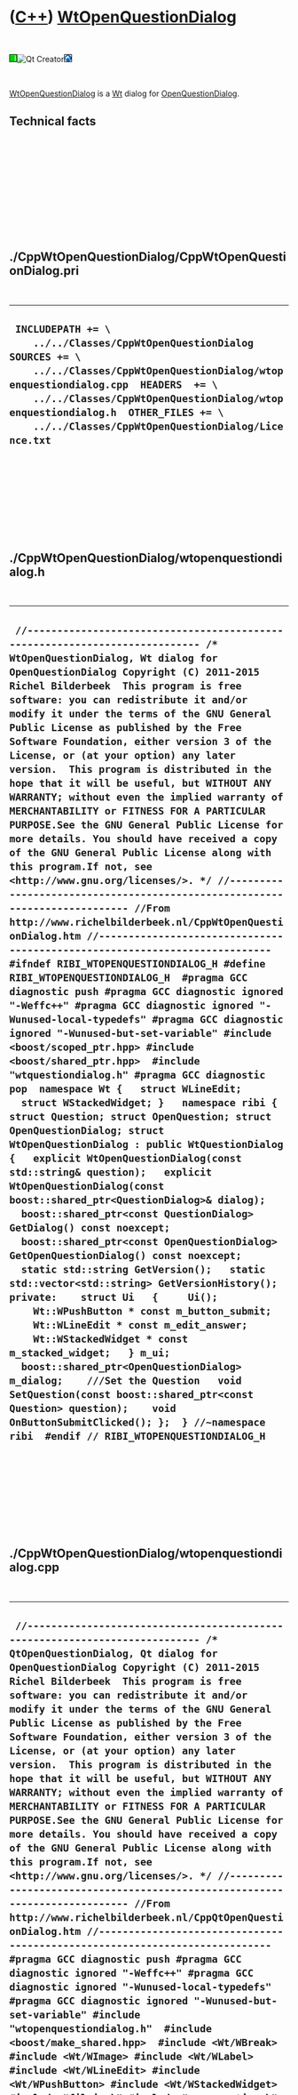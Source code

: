 
 

 

 

 

 

([C++](Cpp.md)) [WtOpenQuestionDialog](CppWtOpenQuestionDialog.md)
====================================================================

 

![Wt](PicWt.png)![Qt
Creator](PicQtCreator.png)![Lubuntu](PicLubuntu.png)

 

[WtOpenQuestionDialog](CppWtOpenQuestionDialog.md) is a [Wt](CppWt.md)
dialog for [OpenQuestionDialog](CppOpenQuestionDialog.md).

Technical facts
---------------

 

 

 

 

 

 

./CppWtOpenQuestionDialog/CppWtOpenQuestionDialog.pri
-----------------------------------------------------

 

  --------------------------------------------------------------------------------------------------------------------------------------------------------------------------------------------------------------------------------------------------------------------------------------------------------
  ` INCLUDEPATH += \     ../../Classes/CppWtOpenQuestionDialog  SOURCES += \     ../../Classes/CppWtOpenQuestionDialog/wtopenquestiondialog.cpp  HEADERS  += \     ../../Classes/CppWtOpenQuestionDialog/wtopenquestiondialog.h  OTHER_FILES += \     ../../Classes/CppWtOpenQuestionDialog/Licence.txt`
  --------------------------------------------------------------------------------------------------------------------------------------------------------------------------------------------------------------------------------------------------------------------------------------------------------

 

 

 

 

 

./CppWtOpenQuestionDialog/wtopenquestiondialog.h
------------------------------------------------

 

  --------------------------------------------------------------------------------------------------------------------------------------------------------------------------------------------------------------------------------------------------------------------------------------------------------------------------------------------------------------------------------------------------------------------------------------------------------------------------------------------------------------------------------------------------------------------------------------------------------------------------------------------------------------------------------------------------------------------------------------------------------------------------------------------------------------------------------------------------------------------------------------------------------------------------------------------------------------------------------------------------------------------------------------------------------------------------------------------------------------------------------------------------------------------------------------------------------------------------------------------------------------------------------------------------------------------------------------------------------------------------------------------------------------------------------------------------------------------------------------------------------------------------------------------------------------------------------------------------------------------------------------------------------------------------------------------------------------------------------------------------------------------------------------------------------------------------------------------------------------------------------------------------------------------------------------------------------------------------------------------------------------------------------------------------------------------------------------------------------------------------------------------------------------------------------------------------------------------------------------------------------------------------------------------------------------------------------------------------------------------------------------------------------------------------------------------------------------------------------------------------------------
  ` //--------------------------------------------------------------------------- /* WtOpenQuestionDialog, Wt dialog for OpenQuestionDialog Copyright (C) 2011-2015 Richel Bilderbeek  This program is free software: you can redistribute it and/or modify it under the terms of the GNU General Public License as published by the Free Software Foundation, either version 3 of the License, or (at your option) any later version.  This program is distributed in the hope that it will be useful, but WITHOUT ANY WARRANTY; without even the implied warranty of MERCHANTABILITY or FITNESS FOR A PARTICULAR PURPOSE.See the GNU General Public License for more details. You should have received a copy of the GNU General Public License along with this program.If not, see <http://www.gnu.org/licenses/>. */ //--------------------------------------------------------------------------- //From http://www.richelbilderbeek.nl/CppWtOpenQuestionDialog.htm //--------------------------------------------------------------------------- #ifndef RIBI_WTOPENQUESTIONDIALOG_H #define RIBI_WTOPENQUESTIONDIALOG_H  #pragma GCC diagnostic push #pragma GCC diagnostic ignored "-Weffc++" #pragma GCC diagnostic ignored "-Wunused-local-typedefs" #pragma GCC diagnostic ignored "-Wunused-but-set-variable" #include <boost/scoped_ptr.hpp> #include <boost/shared_ptr.hpp>  #include "wtquestiondialog.h" #pragma GCC diagnostic pop  namespace Wt {   struct WLineEdit;   struct WStackedWidget; }   namespace ribi {  struct Question; struct OpenQuestion; struct OpenQuestionDialog; struct WtOpenQuestionDialog : public WtQuestionDialog {   explicit WtOpenQuestionDialog(const std::string& question);   explicit WtOpenQuestionDialog(const boost::shared_ptr<QuestionDialog>& dialog);    boost::shared_ptr<const QuestionDialog> GetDialog() const noexcept;   boost::shared_ptr<const OpenQuestionDialog> GetOpenQuestionDialog() const noexcept;    static std::string GetVersion();   static std::vector<std::string> GetVersionHistory();  private:    struct Ui   {     Ui();     Wt::WPushButton * const m_button_submit;     Wt::WLineEdit * const m_edit_answer;     Wt::WStackedWidget * const m_stacked_widget;   } m_ui;    boost::shared_ptr<OpenQuestionDialog> m_dialog;    ///Set the Question   void SetQuestion(const boost::shared_ptr<const Question> question);    void OnButtonSubmitClicked(); };  } //~namespace ribi  #endif // RIBI_WTOPENQUESTIONDIALOG_H`
  --------------------------------------------------------------------------------------------------------------------------------------------------------------------------------------------------------------------------------------------------------------------------------------------------------------------------------------------------------------------------------------------------------------------------------------------------------------------------------------------------------------------------------------------------------------------------------------------------------------------------------------------------------------------------------------------------------------------------------------------------------------------------------------------------------------------------------------------------------------------------------------------------------------------------------------------------------------------------------------------------------------------------------------------------------------------------------------------------------------------------------------------------------------------------------------------------------------------------------------------------------------------------------------------------------------------------------------------------------------------------------------------------------------------------------------------------------------------------------------------------------------------------------------------------------------------------------------------------------------------------------------------------------------------------------------------------------------------------------------------------------------------------------------------------------------------------------------------------------------------------------------------------------------------------------------------------------------------------------------------------------------------------------------------------------------------------------------------------------------------------------------------------------------------------------------------------------------------------------------------------------------------------------------------------------------------------------------------------------------------------------------------------------------------------------------------------------------------------------------------------------------

 

 

 

 

 

./CppWtOpenQuestionDialog/wtopenquestiondialog.cpp
--------------------------------------------------

 

  -------------------------------------------------------------------------------------------------------------------------------------------------------------------------------------------------------------------------------------------------------------------------------------------------------------------------------------------------------------------------------------------------------------------------------------------------------------------------------------------------------------------------------------------------------------------------------------------------------------------------------------------------------------------------------------------------------------------------------------------------------------------------------------------------------------------------------------------------------------------------------------------------------------------------------------------------------------------------------------------------------------------------------------------------------------------------------------------------------------------------------------------------------------------------------------------------------------------------------------------------------------------------------------------------------------------------------------------------------------------------------------------------------------------------------------------------------------------------------------------------------------------------------------------------------------------------------------------------------------------------------------------------------------------------------------------------------------------------------------------------------------------------------------------------------------------------------------------------------------------------------------------------------------------------------------------------------------------------------------------------------------------------------------------------------------------------------------------------------------------------------------------------------------------------------------------------------------------------------------------------------------------------------------------------------------------------------------------------------------------------------------------------------------------------------------------------------------------------------------------------------------------------------------------------------------------------------------------------------------------------------------------------------------------------------------------------------------------------------------------------------------------------------------------------------------------------------------------------------------------------------------------------------------------------------------------------------------------------------------------------------------------------------------------------------------------------------------------------------------------------------------------------------------------------------------------------------------------------------------------------------------------------------------------------------------------------------------------------------------------------------------------------------------------------------------------------------------------------------------------------------------------------------------------------------------------------------------------------------------------------------------------------------------------------------------------------------------------------------------------------------------------------------------------------------------------------------------------------------------------------------------------------------------------------------------------------------------------------------------------------------------------------------------------------------------------------------------------------------------------------------------------------------------------------------------------------------------------------------------------------------------------------------------------------------------------------------------------------------------------------------------------------------------------------------------------------------------------------------------------------------------------------------------------------------------------------------------------------------------------------------------------------------------------------------------------------------------------------------------------------------------------------------------------------------------------------------------------------------------------------------------------------------------------------------------------------------------------------------------------------------------------------------------------------------------------------------------------------------------------------------------------------------------------------------------------------------------------------------------------------------------------------------------------------------------------------------------------
  ` //--------------------------------------------------------------------------- /* QtOpenQuestionDialog, Qt dialog for OpenQuestionDialog Copyright (C) 2011-2015 Richel Bilderbeek  This program is free software: you can redistribute it and/or modify it under the terms of the GNU General Public License as published by the Free Software Foundation, either version 3 of the License, or (at your option) any later version.  This program is distributed in the hope that it will be useful, but WITHOUT ANY WARRANTY; without even the implied warranty of MERCHANTABILITY or FITNESS FOR A PARTICULAR PURPOSE.See the GNU General Public License for more details. You should have received a copy of the GNU General Public License along with this program.If not, see <http://www.gnu.org/licenses/>. */ //--------------------------------------------------------------------------- //From http://www.richelbilderbeek.nl/CppQtOpenQuestionDialog.htm //--------------------------------------------------------------------------- #pragma GCC diagnostic push #pragma GCC diagnostic ignored "-Weffc++" #pragma GCC diagnostic ignored "-Wunused-local-typedefs" #pragma GCC diagnostic ignored "-Wunused-but-set-variable" #include "wtopenquestiondialog.h"  #include <boost/make_shared.hpp>  #include <Wt/WBreak> #include <Wt/WImage> #include <Wt/WLabel> #include <Wt/WLineEdit> #include <Wt/WPushButton> #include <Wt/WStackedWidget>  #include "fileio.h" #include "openquestion.h" #include "openquestionfactory.h" #include "openquestiondialog.h" //#include "trace.h" #pragma GCC diagnostic pop  ribi::WtOpenQuestionDialog::Ui::Ui()   : m_button_submit(new Wt::WPushButton("Submit")),     m_edit_answer(new Wt::WLineEdit),     m_stacked_widget(new Wt::WStackedWidget) {  }  ribi::WtOpenQuestionDialog::WtOpenQuestionDialog(   const std::string& question)   : WtQuestionDialog(),     m_ui{},     m_dialog(boost::make_shared<ribi::OpenQuestionDialog>()) {   assert(m_dialog);   m_dialog->SetOpenQuestion(OpenQuestionFactory().Create(question));   SetQuestion(m_dialog->GetQuestion()); }  ribi::WtOpenQuestionDialog::WtOpenQuestionDialog(   const boost::shared_ptr<QuestionDialog>& dialog)   : WtQuestionDialog(),     m_ui{},     m_dialog(boost::dynamic_pointer_cast<OpenQuestionDialog>(dialog)) {   if (!m_dialog)   {     throw std::logic_error("WtOpenQuestionDialog must be supplied an OpenQuestionDialog");   }   assert(m_dialog);   SetQuestion(dialog->GetQuestion()); }  boost::shared_ptr<const ribi::QuestionDialog> ribi::WtOpenQuestionDialog::GetDialog() const noexcept {   return m_dialog; }  boost::shared_ptr<const ribi::OpenQuestionDialog> ribi::WtOpenQuestionDialog::GetOpenQuestionDialog() const noexcept {   return m_dialog; }  std::string ribi::WtOpenQuestionDialog::GetVersion() {   return "1.1"; }  std::vector<std::string> ribi::WtOpenQuestionDialog::GetVersionHistory() {   return {     "2011-06-29: version 1.0: initial version",     "2011-09-15: version 1.1: created internal Ui struct"   }; }  ///Set the Question void ribi::WtOpenQuestionDialog::SetQuestion(   const boost::shared_ptr<const Question> question) {   assert(question);   assert(m_dialog);    #ifdef TODO   m_dialog->SetQuestion(question.get());   #endif    clear();   setContentAlignment(Wt::AlignCenter);    if (fileio::FileIo().IsRegularFile(question->GetFilename()))   {     this->addWidget(       new Wt::WImage(question->GetFilename().c_str()));   }    const OpenQuestion * const q     = dynamic_cast<const OpenQuestion *>(question.get());   assert(q);    this->addWidget(m_ui.m_stacked_widget);   //Create the question page   {     Wt::WContainerWidget * const page = new Wt::WContainerWidget;     page->addWidget(new Wt::WLabel(question->GetQuestion().c_str()));     page->addWidget(new Wt::WBreak);     page->addWidget(m_ui.m_edit_answer);     page->addWidget(new Wt::WBreak);     //Button     page->addWidget(m_ui.m_button_submit);     page->addWidget(new Wt::WBreak);     m_ui.m_button_submit->clicked().connect(       this,&ribi::WtOpenQuestionDialog::OnButtonSubmitClicked);     m_ui.m_stacked_widget->addWidget(page);   }   //Create the correct page   {     Wt::WContainerWidget * const page = new Wt::WContainerWidget;     page->addWidget(new Wt::WLabel("Correct"));     page->addWidget(new Wt::WBreak);     m_ui.m_stacked_widget->addWidget(page);   }   //Create the incorrect page   {     Wt::WContainerWidget * const page = new Wt::WContainerWidget;     page->addWidget(new Wt::WLabel("Incorrect"));     page->addWidget(new Wt::WBreak);     page->addWidget(new Wt::WLabel(question->GetQuestion().c_str()));     page->addWidget(new Wt::WBreak);     page->addWidget(new Wt::WLabel(q->GetCorrectAnswers()[0].c_str()));     page->addWidget(new Wt::WBreak);     m_ui.m_stacked_widget->addWidget(page);   }   m_ui.m_stacked_widget->setCurrentIndex(0);  }  void ribi::WtOpenQuestionDialog::OnButtonSubmitClicked() {   assert(!m_dialog->HasSubmitted());    m_dialog->Submit(m_ui.m_edit_answer->text().toUTF8());    this->m_ui.m_stacked_widget->setCurrentIndex(m_dialog->IsAnswerCorrect()     ? 1     : 2   );    m_signal_submitted(m_dialog->IsAnswerCorrect()); }`
  -------------------------------------------------------------------------------------------------------------------------------------------------------------------------------------------------------------------------------------------------------------------------------------------------------------------------------------------------------------------------------------------------------------------------------------------------------------------------------------------------------------------------------------------------------------------------------------------------------------------------------------------------------------------------------------------------------------------------------------------------------------------------------------------------------------------------------------------------------------------------------------------------------------------------------------------------------------------------------------------------------------------------------------------------------------------------------------------------------------------------------------------------------------------------------------------------------------------------------------------------------------------------------------------------------------------------------------------------------------------------------------------------------------------------------------------------------------------------------------------------------------------------------------------------------------------------------------------------------------------------------------------------------------------------------------------------------------------------------------------------------------------------------------------------------------------------------------------------------------------------------------------------------------------------------------------------------------------------------------------------------------------------------------------------------------------------------------------------------------------------------------------------------------------------------------------------------------------------------------------------------------------------------------------------------------------------------------------------------------------------------------------------------------------------------------------------------------------------------------------------------------------------------------------------------------------------------------------------------------------------------------------------------------------------------------------------------------------------------------------------------------------------------------------------------------------------------------------------------------------------------------------------------------------------------------------------------------------------------------------------------------------------------------------------------------------------------------------------------------------------------------------------------------------------------------------------------------------------------------------------------------------------------------------------------------------------------------------------------------------------------------------------------------------------------------------------------------------------------------------------------------------------------------------------------------------------------------------------------------------------------------------------------------------------------------------------------------------------------------------------------------------------------------------------------------------------------------------------------------------------------------------------------------------------------------------------------------------------------------------------------------------------------------------------------------------------------------------------------------------------------------------------------------------------------------------------------------------------------------------------------------------------------------------------------------------------------------------------------------------------------------------------------------------------------------------------------------------------------------------------------------------------------------------------------------------------------------------------------------------------------------------------------------------------------------------------------------------------------------------------------------------------------------------------------------------------------------------------------------------------------------------------------------------------------------------------------------------------------------------------------------------------------------------------------------------------------------------------------------------------------------------------------------------------------------------------------------------------------------------------------------------------------------------------------------------------------------------

 

 

 

 

 

 

